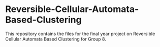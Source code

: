 # Reversible-Cellular-Automata-Based-Clustering 

This repository contains the files for the final year project on Reversible Cellular Automata Based Clustering for Group 8.